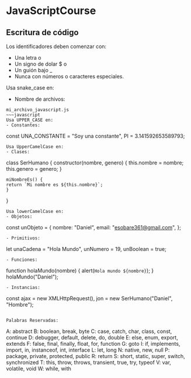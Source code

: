 # JavaScriptCourse

## Escritura de código

  Los identificadores deben comenzar con:
   - Una letra o
   - Un signo de dolar $ o
   - Un guión bajo _
   - Nunca con números o caracteres especiales.
   
   Usa snake_case en:
   - Nombre de archivos:
   ~~~
   mi_archivo_javascript.js
   ~~~javascript
   Usa UPPER_CASE en:
   - Constantes:
   ~~~
   const UNA_CONSTANTE = "Soy una constante",
   PI = 3.141592653589793;
   ~~~
   Usa UpperCamelCase en:
   - Clases:
   ~~~
   class SerHumano {
    constructor(nombre, genero) {
      this.nombre = nombre;
      this.genero = genero;
    }

    miNombreEs() {
    return `Mi nombre es ${this.nombre}`;
    }
   }
   ~~~
   Usa lowerCamelCase en:
   - Objetos:
   ~~~
   const unObjeto = {
   nombre: "Daniel",
   email: "esobare361@gmail.com",
   };
   ~~~
   - Primitivos:
   ~~~
   let unaCadena = "Hola Mundo",
   unNumero = 19,
   unBoolean = true;
   ~~~
   - Funciones:
   ~~~
   function holaMundo(nombre) {
   alert(`Hola mundo ${nombre}`);
   }
   holaMundo("Daniel");
   ~~~
   - Instancias:
   ~~~
   const ajax = new XMLHttpRequest(),
   jon = new SerHumano("Daniel", "Hombre");
   ~~~
   
Palabras Reservadas:
~~~
A: abstract
B: boolean, break, byte
C: case, catch, char, class, const, continue
D: debugger, default, delete, do, double
E: else, enum, export, extends
F: false, final, finally, float, for, function
G: goto
I: if, implements, import, in, instanceof, int, interface
L: let, long
N: native, new, null
P: package, private, protected, public
R: return
S: short, static, super, switch, synchronized
T: this, throw, throws, transient, true, try, typeof
V: var, volatile, void
W: while, with
~~~
